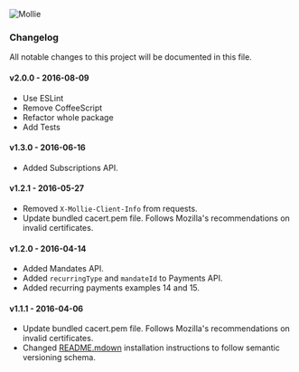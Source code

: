![Mollie](https://www.mollie.com/files/Mollie-Logo-Style-Small.png)

### Changelog

All notable changes to this project will be documented in this file.

#### v2.0.0 - 2016-08-09
  - Use ESLint
  - Remove CoffeeScript
  - Refactor whole package
  - Add Tests

#### v1.3.0 - 2016-06-16
  - Added Subscriptions API.

#### v1.2.1 - 2016-05-27
  - Removed `X-Mollie-Client-Info` from requests.
  - Update bundled cacert.pem file. Follows Mozilla's recommendations on invalid certificates.

#### v1.2.0 - 2016-04-14
  - Added Mandates API.
  - Added `recurringType` and `mandateId` to Payments API.
  - Added recurring payments examples 14 and 15.

#### v1.1.1 - 2016-04-06
  - Update bundled cacert.pem file. Follows Mozilla's recommendations on invalid certificates.
  - Changed [README.mdown](README.mdown) installation instructions to follow semantic versioning schema.
